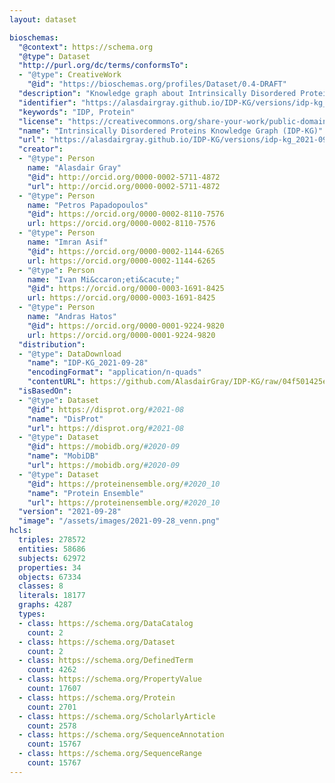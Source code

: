 ```yaml
---
layout: dataset

bioschemas:
  "@context": https://schema.org
  "@type": Dataset
  "http://purl.org/dc/terms/conformsTo":
  - "@type": CreativeWork
    "@id": "https://bioschemas.org/profiles/Dataset/0.4-DRAFT"
  "description": "Knowledge graph about Intrinsically Disordered Proteins generated from Bioschemas markup embedded within DisProt, MobiDB, and ProteinEnsemble."
  "identifier": "https://alasdairgray.github.io/IDP-KG/versions/idp-kg_2021-09-28"
  "keywords": "IDP, Protein"
  "license": "https://creativecommons.org/share-your-work/public-domain/cc0/"
  "name": "Intrinsically Disordered Proteins Knowledge Graph (IDP-KG)"
  "url": "https://alasdairgray.github.io/IDP-KG/versions/idp-kg_2021-09-28"
  "creator":
  - "@type": Person
    name: "Alasdair Gray"
    "@id": http://orcid.org/0000-0002-5711-4872
    "url": http://orcid.org/0000-0002-5711-4872
  - "@type": Person
    name: "Petros Papadopoulos"
    "@id": https://orcid.org/0000-0002-8110-7576
    url: https://orcid.org/0000-0002-8110-7576
  - "@type": Person
    name: "Imran Asif"
    "@id": https://orcid.org/0000-0002-1144-6265
    url: https://orcid.org/0000-0002-1144-6265
  - "@type": Person
    name: "Ivan Mi&ccaron;eti&cacute;"
    "@id": https://orcid.org/0000-0003-1691-8425
    url: https://orcid.org/0000-0003-1691-8425
  - "@type": Person
    name: "Andras Hatos"
    "@id": https://orcid.org/0000-0001-9224-9820
    url: https://orcid.org/0000-0001-9224-9820
  "distribution":
  - "@type": DataDownload
    "name": "IDP-KG_2021-09-28"
    "encodingFormat": "application/n-quads"
    "contentURL": https://github.com/AlasdairGray/IDP-KG/raw/04f501425ee658dbe9c46cfc5cda949b2fa1189b/notebooks/IDPKG-Full.nq
  "isBasedOn":
  - "@type": Dataset
    "@id": https://disprot.org/#2021-08
    "name": "DisProt"
    "url": https://disprot.org/#2021-08
  - "@type": Dataset
    "@id": https://mobidb.org/#2020-09
    "name": "MobiDB"
    "url": https://mobidb.org/#2020-09
  - "@type": Dataset
    "@id": https://proteinensemble.org/#2020_10
    "name": "Protein Ensemble"
    "url": https://proteinensemble.org/#2020_10
  "version": "2021-09-28"
  "image": "/assets/images/2021-09-28_venn.png"
hcls:
  triples: 278572
  entities: 58686
  subjects: 62972
  properties: 34
  objects: 67334
  classes: 8
  literals: 18177
  graphs: 4287
  types:
  - class: https://schema.org/DataCatalog
    count: 2
  - class: https://schema.org/Dataset
    count: 2
  - class: https://schema.org/DefinedTerm
    count: 4262
  - class: https://schema.org/PropertyValue
    count: 17607
  - class: https://schema.org/Protein
    count: 2701
  - class: https://schema.org/ScholarlyArticle
    count: 2578
  - class: https://schema.org/SequenceAnnotation
    count: 15767
  - class: https://schema.org/SequenceRange
    count: 15767
---
```

